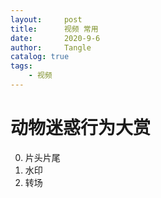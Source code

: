 ```yaml
---
layout:     post
title:      视频 常用
date:       2020-9-6
author:     Tangle
catalog: true
tags:
    - 视频
---
```


# 动物迷惑行为大赏

0. 片头片尾
0. 水印
0. 转场
